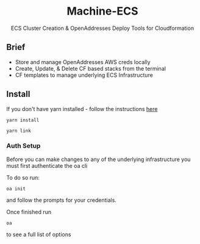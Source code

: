 <h1 align="center">Machine-ECS</h1>

<p align="center">ECS Cluster Creation & OpenAddresses Deploy Tools for Cloudformation</p>

## Brief

- Store and manage OpenAddresses AWS creds locally
- Create, Update, & Delete CF based stacks from the terminal
- CF templates to manage underlying ECS Infrastructure

## Install

If you don't have yarn installed - follow the instructions [here](https://yarnpkg.com/en/)

```
yarn install

yarn link
```

### Auth Setup

Before you can make changes to any of the underlying infrastructure you must first authenticate the oa cli

To do so run:

```
oa init
```

and follow the prompts for your credentials.

Once finished run

```
oa
```

to see a full list of options
